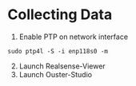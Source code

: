 # Collecting Data

1. Enable PTP on network interface
```
sudo ptp4l -S -i enp118s0 -m
```
2. Launch Realsense-Viewer
3. Launch Ouster-Studio
